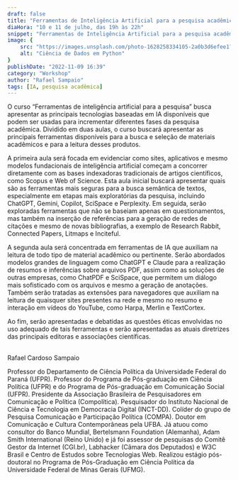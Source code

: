 ```yaml
---
draft: false
title: "Ferramentas de Inteligência Artificial para a pesquisa acadêmica"
diaHora: "10 e 11 de julho, das 19h às 22h"
snippet: "Ferramentas de Inteligência Artificial para a pesquisa acadêmica"
image: {
    src: "https://images.unsplash.com/photo-1628258334105-2a0b3d6efee1?&fit=crop&w=430&h=240",
    alt: "Ciência de Dados em Python"
}
publishDate: "2022-11-09 16:39"
category: "Workshop"
author: "Rafael Sampaio"
tags: [IA, pesquisa acadêmica]
---
```


O curso “Ferramentas de inteligência artificial para a pesquisa” busca apresentar as principais tecnologias baseadas em IA disponíveis que podem ser usadas para incrementar diferentes fases da pesquisa acadêmica. Dividido em duas aulas, o curso buscará apresentar as principais ferramentas disponíveis para a busca e seleção de materiais acadêmicos e para a leitura desses produtos.

A primeira aula será focada em evidenciar como sites, aplicativos e mesmo modelos fundacionais de inteligência artificial começam a concorrer diretamente com as bases indexadoras tradicionais de artigos científicos, como Scopus e Web of Science. Esta aula inicial buscará apresentar quais são as ferramentas mais seguras para a busca semântica de textos, especialmente em etapas mais exploratórias da pesquisa, incluindo ChatGPT, Gemini, Copilot, SciSpace e Perplexity. Em seguida, serão exploradas ferramentas que não se baseiam apenas em questionamentos, mas também na inserção de referências para a geração de redes de citações e mesmo de novas bibliografias, a exemplo de Research Rabbit, Connected Papers, Litmaps e Inciteful.

A segunda aula será concentrada em ferramentas de IA que auxiliam na leitura de todo tipo de material acadêmico ou pertinente. Serão abordados modelos grandes de linguagem como ChatGPT e Claude para a realização de resumos e inferências sobre arquivos PDF, assim como as soluções de outras empresas, como ChatPDF e SciSpace, que permitem um diálogo mais sofisticado com os arquivos e mesmo a geração de anotações. Também serão tratadas as extensões para navegadores que auxiliam na leitura de quaisquer sites presentes na rede e mesmo no resumo e interação em vídeos do YouTube, como Harpa, Merlin e TextCortex.

Ao fim, serão apresentadas e debatidas as questões éticas envolvidas no uso adequado de tais ferramentas e serão apresentadas as atuais diretrizes das principais editoras e associações científicas.

<br>
<span class="text-2xl font-bold text-primary">Rafael Cardoso Sampaio</span>

Professor do Departamento de Ciência Política da Universidade Federal do Paraná (UFPR). Professor do Programa de Pós-graduação em Ciência Política (UFPR) e do Programa de Pós-graduação em Comunicação Social (UFPR). Presidente da Associação Brasileira de Pesquisadores em Comunicação e Política (Compolítica). Pesquisador do Instituto Nacional de Ciência e Tecnologia em Democracia Digital (INCT-DD). Colíder do grupo de Pesquisa Comunicação e Participação Política (COMPA). Doutor em Comunicação e Cultura Contemporâneas pela UFBA. Já atuou como consultor do Banco Mundial, Bertelsmann Foundation (Alemanha), Adam Smith International (Reino Unido) e já foi assessor de pesquisas do Comitê Gestor da Internet (CGI.br), Labhacker (Câmara dos Deputados) e W3C Brasil e Centro de Estudos sobre Tecnologias Web. Realizou estágio pós-doutoral no Programa de Pós-Graduação em Ciência Política da Universidade Federal de Minas Gerais (UFMG).